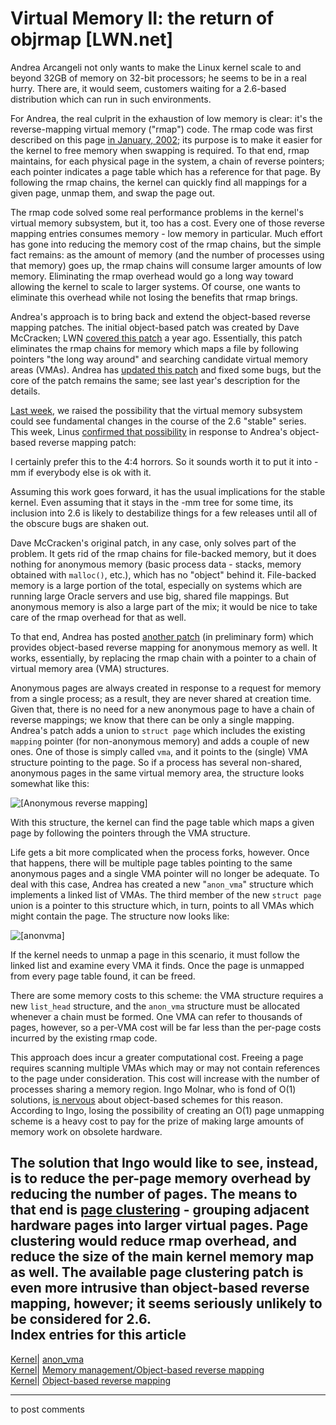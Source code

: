 # Virtual Memory II: the return of objrmap [LWN.net]

Andrea Arcangeli not only wants to make the Linux kernel scale to and beyond 32GB of memory on 32-bit processors; he seems to be in a real hurry. There are, it would seem, customers waiting for a 2.6-based distribution which can run in such environments. 

For Andrea, the real culprit in the exhaustion of low memory is clear: it's the reverse-mapping virtual memory ("rmap") code. The rmap code was first described on this page [in January, 2002](http://lwn.net/2002/0124/kernel.php3); its purpose is to make it easier for the kernel to free memory when swapping is required. To that end, rmap maintains, for each physical page in the system, a chain of reverse pointers; each pointer indicates a page table which has a reference for that page. By following the rmap chains, the kernel can quickly find all mappings for a given page, unmap them, and swap the page out. 

The rmap code solved some real performance problems in the kernel's virtual memory subsystem, but it, too has a cost. Every one of those reverse mapping entries consumes memory - low memory in particular. Much effort has gone into reducing the memory cost of the rmap chains, but the simple fact remains: as the amount of memory (and the number of processes using that memory) goes up, the rmap chains will consume larger amounts of low memory. Eliminating the rmap overhead would go a long way toward allowing the kernel to scale to larger systems. Of course, one wants to eliminate this overhead while not losing the benefits that rmap brings. 

Andrea's approach is to bring back and extend the object-based reverse mapping patches. The initial object-based patch was created by Dave McCracken; LWN [covered this patch](http://lwn.net/Articles/23732/) a year ago. Essentially, this patch eliminates the rmap chains for memory which maps a file by following pointers "the long way around" and searching candidate virtual memory areas (VMAs). Andrea has [updated this patch](/Articles/74812/) and fixed some bugs, but the core of the patch remains the same; see last year's description for the details. 

[Last week](/Articles/73100/), we raised the possibility that the virtual memory subsystem could see fundamental changes in the course of the 2.6 "stable" series. This week, Linus [confirmed that possibility](/Articles/75217/) in response to Andrea's object-based reverse mapping patch: 

I certainly prefer this to the 4:4 horrors. So it sounds worth it to put it into -mm if everybody else is ok with it. 

Assuming this work goes forward, it has the usual implications for the stable kernel. Even assuming that it stays in the -mm tree for some time, its inclusion into 2.6 is likely to destabilize things for a few releases until all of the obscure bugs are shaken out. 

Dave McCracken's original patch, in any case, only solves part of the problem. It gets rid of the rmap chains for file-backed memory, but it does nothing for anonymous memory (basic process data - stacks, memory obtained with `malloc()`, etc.), which has no "object" behind it. File-backed memory is a large portion of the total, especially on systems which are running large Oracle servers and use big, shared file mappings. But anonymous memory is also a large part of the mix; it would be nice to take care of the rmap overhead for that as well. 

To that end, Andrea has posted [another patch](/Articles/75098/) (in preliminary form) which provides object-based reverse mapping for anonymous memory as well. It works, essentially, by replacing the rmap chain with a pointer to a chain of virtual memory area (VMA) structures. 

Anonymous pages are always created in response to a request for memory from a single process; as a result, they are never shared at creation time. Given that, there is no need for a new anonymous page to have a chain of reverse mappings; we know that there can be only a single mapping. Andrea's patch adds a union to `struct page` which includes the existing `mapping` pointer (for non-anonymous memory) and adds a couple of new ones. One of those is simply called `vma`, and it points to the (single) VMA structure pointing to the page. So if a process has several non-shared, anonymous pages in the same virtual memory area, the structure looks somewhat like this: 

![\[Anonymous reverse mapping\]](https://static.lwn.net/images/ns/anonvma1.png)

With this structure, the kernel can find the page table which maps a given page by following the pointers through the VMA structure. 

Life gets a bit more complicated when the process forks, however. Once that happens, there will be multiple page tables pointing to the same anonymous pages and a single VMA pointer will no longer be adequate. To deal with this case, Andrea has created a new "`anon_vma`" structure which implements a linked list of VMAs. The third member of the new `struct page` union is a pointer to this structure which, in turn, points to all VMAs which might contain the page. The structure now looks like: 

![\[anonvma\]](https://static.lwn.net/images/ns/anonvma2.png)

If the kernel needs to unmap a page in this scenario, it must follow the linked list and examine every VMA it finds. Once the page is unmapped from every page table found, it can be freed. 

There are some memory costs to this scheme: the VMA structure requires a new `list_head` structure, and the `anon_vma` structure must be allocated whenever a chain must be formed. One VMA can refer to thousands of pages, however, so a per-VMA cost will be far less than the per-page costs incurred by the existing rmap code. 

This approach does incur a greater computational cost. Freeing a page requires scanning multiple VMAs which may or may not contain references to the page under consideration. This cost will increase with the number of processes sharing a memory region. Ingo Molnar, who is fond of O(1) solutions, [is nervous](/Articles/75225/) about object-based schemes for this reason. According to Ingo, losing the possibility of creating an O(1) page unmapping scheme is a heavy cost to pay for the prize of making large amounts of memory work on obsolete hardware. 

The solution that Ingo would like to see, instead, is to reduce the per-page memory overhead by reducing the number of pages. The means to that end is [page clustering](/Articles/23785/) \- grouping adjacent hardware pages into larger virtual pages. Page clustering would reduce rmap overhead, and reduce the size of the main kernel memory map as well. The available page clustering patch is even more intrusive than object-based reverse mapping, however; it seems seriously unlikely to be considered for 2.6.  
Index entries for this article  
---  
[Kernel](/Kernel/Index)| [anon_vma](/Kernel/Index#anon_vma)  
[Kernel](/Kernel/Index)| [Memory management/Object-based reverse mapping](/Kernel/Index#Memory_management-Object-based_reverse_mapping)  
[Kernel](/Kernel/Index)| [Object-based reverse mapping](/Kernel/Index#Object-based_reverse_mapping)  
  


* * *

to post comments 
